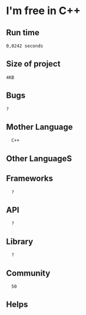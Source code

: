 # I'm free in C++
## Run time
    0,0242 seconds
## Size of project
    4KB
## Bugs
    ?
## Mother Language
      C++
## Other LanguageS

## Frameworks
      ?
## API
      ?
## Library
      ?
## Community
      50
## Helps      
      
